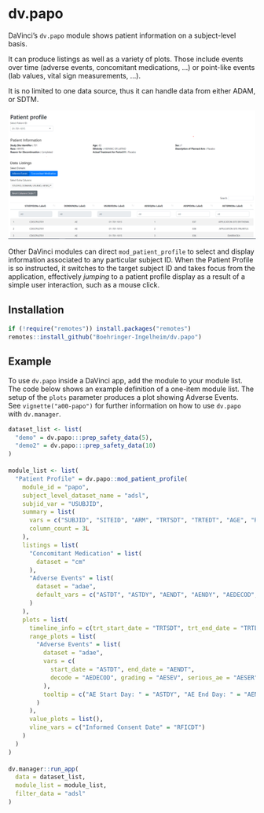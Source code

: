 <!-- README.md is generated from README.Rmd. Please edit that file -->

# dv.papo

<!-- badges: start -->
<!-- badges: end -->

DaVinci’s `dv.papo` module shows patient information on a subject-level
basis.

It can produce listings as well as a variety of plots. Those include
events over time (adverse events, concomitant medications, …) or
point-like events (lab values, vital sign measurements, …).

It is no limited to one data source, thus it can handle data from either
ADAM, or SDTM.

![](man/figures/patient_profile_app.png)

Other DaVinci modules can direct `mod_patient_profile` to select and
display information associated to any particular subject ID. When the
Patient Profile is so instructed, it switches to the target subject ID
and takes focus from the application, effectively *jumping* to a patient
profile display as a result of a simple user interaction, such as a
mouse click.

## Installation

``` r
if (!require("remotes")) install.packages("remotes")
remotes::install_github("Boehringer-Ingelheim/dv.papo")
```

## Example

To use `dv.papo` inside a DaVinci app, add the module to your module
list. The code below shows an example definition of a one-item module
list. The setup of the `plots` parameter produces a plot showing Adverse
Events. <br> See `vignette("a00-papo")` for further information on how
to use `dv.papo` with `dv.manager`.

``` r
dataset_list <- list(
  "demo" = dv.papo:::prep_safety_data(5),
  "demo2" = dv.papo:::prep_safety_data(10)
)

module_list <- list(
  "Patient Profile" = dv.papo::mod_patient_profile(
    module_id = "papo",
    subject_level_dataset_name = "adsl",
    subjid_var = "USUBJID",
    summary = list(
      vars = c("SUBJID", "SITEID", "ARM", "TRTSDT", "TRTEDT", "AGE", "RACE", "SEX", "BMIBL"),
      column_count = 3L
    ),
    listings = list(
      "Concomitant Medication" = list(
        dataset = "cm"
      ),
      "Adverse Events" = list(
        dataset = "adae",
        default_vars = c("ASTDT", "ASTDY", "AENDT", "AENDY", "AEDECOD", "AESEV")
      )
    ),
    plots = list(
      timeline_info = c(trt_start_date = "TRTSDT", trt_end_date = "TRTEDT"),
      range_plots = list(
        "Adverse Events" = list(
          dataset = "adae",
          vars = c(
            start_date = "ASTDT", end_date = "AENDT",
            decode = "AEDECOD", grading = "AESEV", serious_ae = "AESER"
          ),
          tooltip = c("AE Start Day: " = "ASTDY", "AE End Day: " = "AENDY")
        )
      ),
      value_plots = list(),
      vline_vars = c("Informed Consent Date" = "RFICDT")
    )
  )
)

dv.manager::run_app(
  data = dataset_list,
  module_list = module_list,
  filter_data = "adsl"
)
```
